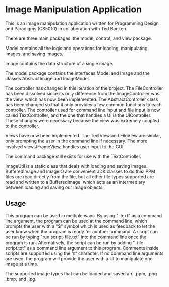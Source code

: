 # Image Manipulation Application

This is an image manipulation application written for Programming Design and Paradigms (CS5010) in collaboration with Ted Banken.

There are three main packages: the model, control, and view package.

Model contains all the logic and operations for loading, 
manipulating images, and saving images.

Image contains the data structure of a single image.

The model package contains the interfaces Model and Image and the
classes AbstractImage and ImageModel.

The controller has changed in this iteration of the project. The FileController has been dissolved
since its only difference from the ImageController was the view, which has now been implemented.
The AbstractController class has been changed so that it only provides a few common functions to 
each controller. The controller used for command line input and file input is now called
TextController, and the one that handles a UI is the UIController. These changes were necessary because the view
was extremely coupled to the controller.

Views have now been implemented. The TextView and FileView are similar, only prompting the user in
the command line if necessary. The more involved view JFrameView, handles user input to the GUI.

The command package still exists for use with the TextController.

ImageUtil is a static class that deals with loading and saving images.
BufferedImage and ImageIO are convenient JDK classes to do this. 
PPM files are read directly from the file, but all other file types supported
are read and written to a BufferedImage, which acts as an intermediary between
loading and saving our Image objects.

## Usage

This program can be used in multiple ways. By using "-text" as a command line argument,
the program can be used at the command line, which prompts the user with a "$" symbol which is used
as feedback to let the user know when the program is ready for another
command. A script can be run by typing "run script-file.txt" into
the command line once the program is run. 
Alternatively, the script can be run by adding "-file script.txt"
as a command line argument to this program. Comments inside scripts are
supported using the '#' character. If no command line arguments are used,
the program will provide the user with a UI to manipulate one image at a time.

The supported image types that can be loaded and saved are .ppm, .png
.bmp, and .jpg.

